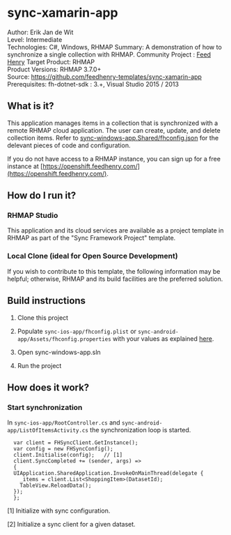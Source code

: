 # sync-xamarin-app

Author: Erik Jan de Wit   
Level: Intermediate  
Technologies: C#, Windows, RHMAP
Summary: A demonstration of how to synchronize a single collection with RHMAP. 
Community Project : [Feed Henry](http://feedhenry.org)
Target Product: RHMAP  
Product Versions: RHMAP 3.7.0+   
Source: https://github.com/feedhenry-templates/sync-xamarin-app  
Prerequisites: fh-dotnet-sdk : 3.+, Visual Studio 2015 / 2013

## What is it?

This application manages items in a collection that is synchronized with a remote RHMAP cloud application.  The user can create, update, and delete collection items.  Refer to [sync-windows-app.Shared/fhconfig.json](sync-windows-app/sync-windows-app.Shared/fhconfig.json) for the delevant pieces of code and configuration.

If you do not have access to a RHMAP instance, you can sign up for a free instance at [https://openshift.feedhenry.com/](https://openshift.feedhenry.com/).

## How do I run it?  

### RHMAP Studio

This application and its cloud services are available as a project template in RHMAP as part of the "Sync Framework Project" template.

### Local Clone (ideal for Open Source Development)
If you wish to contribute to this template, the following information may be helpful; otherwise, RHMAP and its build facilities are the preferred solution.

## Build instructions

1. Clone this project

2. Populate ```sync-ios-app/fhconfig.plist``` or ```sync-android-app/Assets/fhconfig.properties``` with your values as explained [here](http://docs.feedhenry.com/v3/dev_tools/sdks/windows.html#windows-existing_app-set_up_configuration).

3. Open sync-windows-app.sln

4. Run the project
 
## How does it work?

### Start synchronization

In ```sync-ios-app/RootController.cs``` and ```sync-android-app/ListOfItemsActivity.cs``` the synchronization loop is started.
```
  var client = FHSyncClient.GetInstance();
  var config = new FHSyncConfig();
  client.Initialise(config);   // [1]
  client.SyncCompleted += (sender, args) =>
  {
  UIApplication.SharedApplication.InvokeOnMainThread(delegate {
    _items = client.List<ShoppingItem>(DatasetId);
    TableView.ReloadData();
  });
  };
```
[1] Initialize with sync configuration.

[2] Initialize a sync client for a given dataset.
